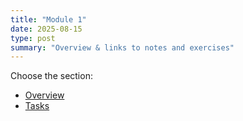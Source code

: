 ```yaml
---
title: "Module 1"
date: 2025-08-15
type: post 
summary: "Overview & links to notes and exercises"
---
```

Choose the section:
- [Overview](/modules/module1/overview/)
- [Tasks](/modules/module1/tasks/)